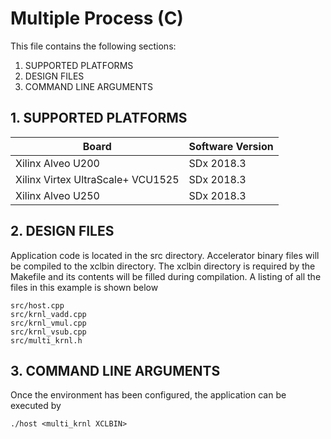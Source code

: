 Multiple Process (C)
======================

This file contains the following sections:

1. SUPPORTED PLATFORMS
2. DESIGN FILES
3. COMMAND LINE ARGUMENTS


## 1. SUPPORTED PLATFORMS
Board | Software Version
------|-----------------
Xilinx Alveo U200|SDx 2018.3
Xilinx Virtex UltraScale+ VCU1525|SDx 2018.3
Xilinx Alveo U250|SDx 2018.3


## 2. DESIGN FILES
Application code is located in the src directory. Accelerator binary files will be compiled to the xclbin directory. The xclbin directory is required by the Makefile and its contents will be filled during compilation. A listing of all the files in this example is shown below

```
src/host.cpp
src/krnl_vadd.cpp
src/krnl_vmul.cpp
src/krnl_vsub.cpp
src/multi_krnl.h
```

## 3. COMMAND LINE ARGUMENTS
Once the environment has been configured, the application can be executed by
```
./host <multi_krnl XCLBIN>
```

